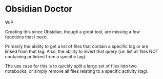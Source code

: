 # Obsidian Doctor

WIP

Creating this since Obsidian, though a great tool, are missing
a few functions that I need.

Primarily the ability to get a list of files that contain a specific tag or are linked from that tag.
Also, the ability to invert that query (i.e. list all files NOT containing or linked from a specific tag).

The use case for this is to quickly split a large set of files into two notebooks, or simply remove all files relating to a specific activity (tag).

